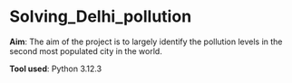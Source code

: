 # Solving_Delhi_pollution

**Aim**: The aim of the project is to largely identify the pollution levels in the second most populated city in the world.

**Tool used**: Python 3.12.3
